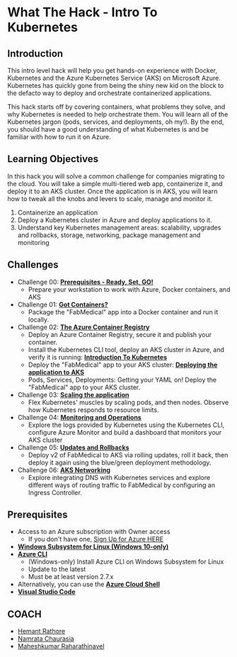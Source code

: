 # What The Hack - Intro To Kubernetes

## Introduction

This intro level hack will help you get hands-on experience with Docker, Kubernetes and the Azure Kubernetes Service (AKS) on Microsoft Azure. Kubernetes has quickly gone from being the shiny new kid on the block to the defacto way to deploy and orchestrate containerized applications.

This hack starts off by covering containers, what problems they solve, and why Kubernetes is needed to help orchestrate them.  You will learn all of the Kubernetes jargon (pods, services, and deployments, oh my!).  By the end, you should have a good understanding of what Kubernetes is and be familiar with how to run it on Azure.

## Learning Objectives

In this hack you will solve a common challenge for companies migrating to the cloud. You will take a simple multi-tiered web app, containerize it, and deploy it to an AKS cluster. Once the application is in AKS, you will learn how to tweak all the knobs and levers to scale, manage and monitor it.

1. Containerize an application
1. Deploy a Kubernetes cluster in Azure and deploy applications to it.
1. Understand key Kubernetes management areas: scalability, upgrades and rollbacks, storage, networking, package management and monitoring

## Challenges

- Challenge 00: **[Prerequisites - Ready, Set, GO!](Student/Challenge-00.md)**
	 - Prepare your workstation to work with Azure, Docker containers, and AKS
- Challenge 01: **[Got Containers?](Student/Challenge-01.md)**
	 - Package the "FabMedical" app into a Docker container and run it locally.
- Challenge 02: **[The Azure Container Registry](Student/Challenge-02A.md)**
	 - Deploy an Azure Container Registry, secure it and publish your container.
	 - Install the Kubernetes CLI tool, deploy an AKS cluster in Azure, and verify it is running: **[Introduction To Kubernetes](Student/Challenge-03.md)**	 
	 - Deploy the "FabMedical" app to your AKS cluster: **[Deploying the application to AKS](Student/Challenge-04.md)**
	 - Pods, Services, Deployments: Getting your YAML on! Deploy the "FabMedical" app to your AKS cluster.
- Challenge 03: **[Scaling the application](Student/Challenge-05.md)**
	 - Flex Kubernetes' muscles by scaling pods, and then nodes. Observe how Kubernetes responds to resource limits.
- Challenge 04: **[Monitoring and Operations](Student/Challenge-11.md)**
	 - Explore the logs provided by Kubernetes using the Kubernetes CLI, configure Azure Monitor and build a dashboard that monitors your AKS cluster
- Challenge 05: **[Updates and Rollbacks](Student/Challenge-07.md)**
	 - Deploy v2 of FabMedical to AKS via rolling updates, roll it back, then deploy it again using the blue/green deployment methodology.
- Challenge 06: **[AKS Networking ](Student/Challenge-10.md)**
	 - Explore integrating DNS with Kubernetes services and explore different ways of routing traffic to FabMedical by configuring an Ingress Controller.

## Prerequisites

- Access to an Azure subscription with Owner access
   - If you don't have one, [Sign Up for Azure HERE](https://azure.microsoft.com/en-us/free/)
- [**Windows Subsystem for Linux (Windows 10-only)**](https://docs.microsoft.com/en-us/windows/wsl/install-win10)
- [**Azure CLI**](https://docs.microsoft.com/en-us/cli/azure/install-azure-cli)
   - (Windows-only) Install Azure CLI on Windows Subsystem for Linux
   - Update to the latest
   - Must be at least version 2.7.x
- Alternatively, you can use the [**Azure Cloud Shell**](https://shell.azure.com/)
- [**Visual Studio Code**](https://code.visualstudio.com/)

## COACH

- [Hemant Rathore](https://github.com/hmntrathore)
- [Namrata Chaurasia](https://github.com/gfilicetti)
- [Maheshkumar Raharathinavel](https://github.com/izzymsft)

